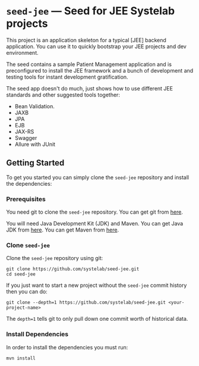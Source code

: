 # `seed-jee` — Seed for JEE Systelab projects

This project is an application skeleton for a typical [JEE] backend application. You can use it
to quickly bootstrap your JEE projects and dev environment.

The seed contains a sample Patient Management application and is preconfigured to install the JEE
framework and a bunch of development and testing tools for instant development gratification.

The seed app doesn't do much, just shows how to use different JEE standards and other suggested tools together:

* Bean Validation.
* JAXB
* JPA
* EJB
* JAX-RS
* Swagger
* Allure with JUnit

## Getting Started

To get you started you can simply clone the `seed-jee` repository and install the dependencies:

### Prerequisites

You need git to clone the `seed-jee` repository. You can get git from [here][git].

You will need Java Development Kit (JDK) and Maven. You can get Java JDK from [here][jdk-download]. You can get Maven from [here][maven].

### Clone `seed-jee`

Clone the `seed-jee` repository using git:

```
git clone https://github.com/systelab/seed-jee.git
cd seed-jee
```

If you just want to start a new project without the `seed-jee` commit history then you can do:

```
git clone --depth=1 https://github.com/systelab/seed-jee.git <your-project-name>
```

The `depth=1` tells git to only pull down one commit worth of historical data.

### Install Dependencies

In order to install the dependencies you must run:

```
mvn install
```

[git]: https://git-scm.com/
[maven]: https://maven.apache.org/download.cgi
[jdk-download]: http://www.oracle.com/technetwork/java/javase/downloads

